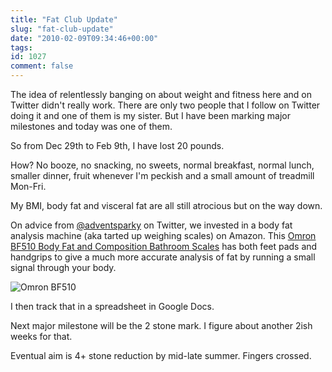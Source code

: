 ```yaml
---
title: "Fat Club Update"
slug: "fat-club-update"
date: "2010-02-09T09:34:46+00:00"
tags:
id: 1027
comment: false
---
```


The idea of relentlessly banging on about weight and fitness here and on Twitter didn't really work. There are only two people that I follow on Twitter doing it and one of them is my sister. But I have been marking major milestones and today was one of them.

So from Dec 29th to Feb 9th, I have lost 20 pounds.

How? No booze, no snacking, no sweets, normal breakfast, normal lunch, smaller dinner, fruit whenever I'm peckish and a small amount of treadmill Mon-Fri.

My BMI, body fat and visceral fat are all still atrocious but on the way down.

On advice from [@adventsparky](http://twitter.com/adventsparky) on Twitter, we invested in a body fat analysis machine (aka tarted up weighing scales) on Amazon. This [Omron BF510 Body Fat and Composition Bathroom Scales](http://www.amazon.co.uk/Omron-BF510-Composition-Bathroom-Scales/dp/B001N064JW/ref=sr_1_1?ie=UTF8ands=drugstoreandqid=1265707064andsr=1-1) has both feet pads and handgrips to give a much more accurate analysis of fat by running a small signal through your body.

![](http://ecx.images-amazon.com/images/I/41MFy%2BPlvzL._SL500_AA280_.jpg "Omron BF510")

I then track that in a spreadsheet in Google Docs.

Next major milestone will be the 2 stone mark. I figure about another 2ish weeks for that.

Eventual aim is 4+ stone reduction by mid-late summer. Fingers crossed.
